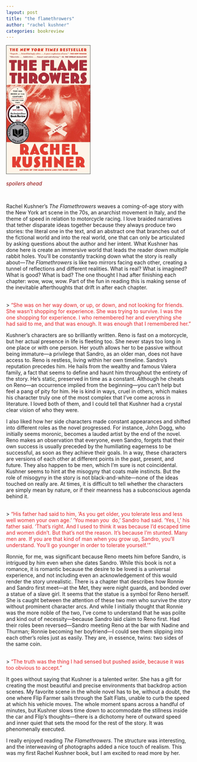 ```yaml
---
layout: post
title: "the flamethrowers"
author: "rachel kushner"
categories: bookreview
---
```


<img src="\img\the_flamethrowers.jpg" width="230" max-width="50%" max-height="50%">

<br>

<font color="#8B0000"> *spoilers ahead* </font>

<br>

Rachel Kushner’s *The Flamethrowers* weaves a coming-of-age story with the New York art scene in the 70s, an anarchist movement in Italy, and the theme of speed in relation to motorcycle racing. I love braided narratives that tether disparate ideas together because they always produce two stories: the literal one in the text, and an abstract one that branches out of the fictional world and into the real world, one that can only be articulated by asking questions about the author and her intent. What Kushner has done here is create an immersive world that leads the reader down multiple rabbit holes. You’ll be constantly tracking down what the story is really about—*The Flamethrowers* is like two mirrors facing each other, creating a tunnel of reflections and different realities. What is real? What is imagined? What is good? What is bad? The one thought I had after finishing each chapter: wow, wow, wow. Part of the fun in reading this is making sense of the inevitable afterthoughts that drift in after each chapter.

<br>
> <font color="#E32227">“She was on her way down, or up, or down, and not looking for friends. She wasn’t shopping for experience. She was trying to survive. I was the one shopping for experience. I who remembered her and everything she had said to me, and that was enough. It was enough that I remembered her.”</font>

<br>

Kushner’s characters are so brilliantly written. Reno is fast on a motorcycle, but her actual presence in life is fleeting too. She never stays too long in one place or with one person. Her youth allows her to be passive without being immature—a privilege that Sandro, as an older man, does not have access to. Reno is restless, living within her own timeline. Sandro’s reputation precedes him. He hails from the wealthy and famous Valera family, a fact that seems to define and haunt him throughout the entirety of the story. He’s static, preserved in time as a constant. Although he cheats on Reno—an occurrence implied from the beginning—you can’t help but feel a pang of pity for him. He is kind in ways, cruel in others, which makes his character truly one of the most complex that I’ve come across in literature. I loved both of them, and I could tell that Kushner had a crystal clear vision of who they were.

I also liked how her side characters made constant appearances and shifted into different roles as the novel progressed. For instance, John Dogg, who initially seems moronic, becomes a lauded artist by the end of the novel. Reno makes an observation that everyone, even Sandro, forgets that their own success is usually preceded by the humiliating eagerness to be successful, as soon as they achieve their goals. In a way, these characters are versions of each other at different points in the past, present, and future. They also happen to be men, which I’m sure is not coincidental. Kushner seems to hint at the misogyny that coats male instincts. But the role of misogyny in the story is not black-and-white—none of the ideas touched on really are. At times, it is difficult to tell whether the characters are simply mean by nature, or if their meanness has a subconscious agenda behind it.

<br>
> <font color="#E32227">“His father had said to him, ‘As you get older, you tolerate less and less well women your own age.’ ‘You mean <em>you</em> &nbsp;do,’ Sandro had said. ‘Yes, I,’ his father said. ‘That’s right. And I used to think it was because I’d escaped time and women didn’t. But that’s not the reason. It’s because I’m stunted. Many men are. If you are that kind of man when you grow up, Sandro, you’ll understand. You’ll go younger in order to tolerate yourself.’”</font>

<br>

Ronnie, for me, was significant because Reno meets him before Sandro, is intrigued by him even when she dates Sandro. While this book is not a romance, it is romantic because the desire to be loved is a universal experience, and not including even an acknowledgement of this would render the story unrealistic. There is a chapter that describes how Ronnie and Sandro first meet—at the Met, they were night guards, and bonded over a statue of a slave girl. It seems that the statue is a symbol for Reno herself. She is caught between the attention of these two men who survive the story without prominent character arcs. And while I initially thought that Ronnie was the more noble of the two, I’ve come to understand that he was polite and kind out of necessity—because Sandro laid claim to Reno first. Had their roles been reversed—Sandro meeting Reno at the bar with Nadine and Thurman; Ronnie becoming her boyfriend—I could see them slipping into each other’s roles just as easily. They are, in essence, twins: two sides of the same coin.

<br>
> <font color="#E32227">“The truth was the thing I had sensed but pushed aside, because it was too obvious to accept.”</font>

<br>

It goes without saying that Kushner is a talented writer. She has a gift for creating the most beautiful and precise environments that backdrop action scenes. My favorite scene in the whole novel has to be, without a doubt, the one where Flip Farmer sails through the Salt Flats, unable to curb the speed at which his vehicle moves. The whole moment spans across a handful of minutes, but Kushner slows time down to accommodate the stillness inside the car and Flip’s thoughts—there is a dichotomy here of outward speed and inner quiet that sets the mood for the rest of the story. It was phenomenally executed.

I really enjoyed reading *The Flamethrowers*. The structure was interesting, and the interweaving of photographs added a nice touch of realism. This was my first Rachel Kushner book, but I am excited to read more by her.